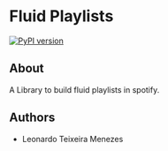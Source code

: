 # Fluid Playlists

[![PyPI version](https://badge.fury.io/py/fluidPlaylists.svg)](https://badge.fury.io/py/fluidPlaylists)

## About

A Library to build fluid playlists in spotify.

## Authors
- Leonardo Teixeira Menezes